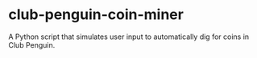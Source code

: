 # club-penguin-coin-miner
A Python script that simulates user input to automatically dig for coins in Club Penguin.
